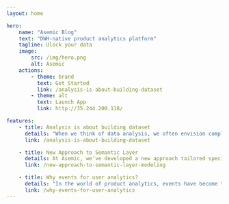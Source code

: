 ```yaml
---
layout: home

hero:
    name: "Asemic Blog"
    text: "DWH-native product analytics platform"
    tagline: Ulock your data
    image:
        src: /img/hero.png
        alt: Asemic
    actions:
        - theme: brand
          text: Get Started
          link: /analysis-is-about-building-dataset
        - theme: alt
          text: Launch App
          link: http://35.244.200.118/

features:
    - title: Analysis is about building dataset
      details: "When we think of data analysis, we often envision complex dashboards, charts, and reports that reveal insights and drive decision-making. But there's a crucial, often-overlooked component that underpins all of these outputs: the data model."
      link: /analysis-is-about-building-dataset

    - title: New Approach to Semantic Layer
      details: At Asemic, we’ve developed a new approach tailored specifically for Product Analytics. Our solution prioritizes business-level design while letting the application take care of the physical modeling, allowing users to seamlessly work with behavioral data.
      link: /new-approach-to-semantic-layer-modeling

    - title: Why events for user analytics?
      details: "In the world of product analytics, events have become the de facto standard for tracking user behavior. Every click, every page view, every transaction gets logged as a discrete event. Let's explore why events might not be the ideal foundation for user analytics and how we can bridge this conceptual gap."
      link: /why-events-for-user-analytics
---
```

